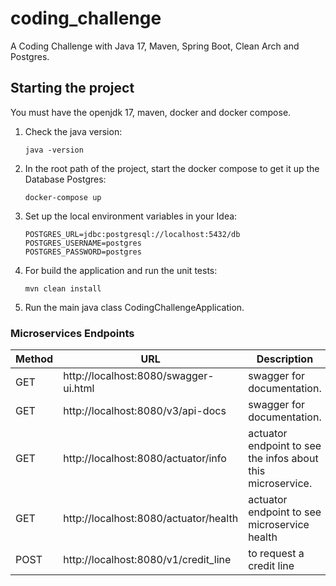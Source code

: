 # coding_challenge
A Coding Challenge with Java 17, Maven, Spring Boot, Clean Arch and Postgres.

## Starting the project

You must have the openjdk 17, maven, docker and docker compose.

1. Check the java version:

       java -version

2. In the root path of the project, start the docker compose to get it up the Database Postgres:

       docker-compose up

3. Set up the local environment variables in your Idea:

       POSTGRES_URL=jdbc:postgresql://localhost:5432/db
       POSTGRES_USERNAME=postgres
       POSTGRES_PASSWORD=postgres

4. For build the application and run the unit tests:

       mvn clean install

5. Run the main java class CodingChallengeApplication.


### Microservices Endpoints

| Method  | URL                                    | Description                                                 |
|---------|----------------------------------------|-------------------------------------------------------------|
| GET     | http://localhost:8080/swagger-ui.html  | swagger for documentation.                                  |
| GET     | http://localhost:8080/v3/api-docs      | swagger for documentation.                                  |
| GET     | http://localhost:8080/actuator/info    | actuator endpoint to see the infos about this microservice. |
| GET     | http://localhost:8080/actuator/health  | actuator endpoint to see microservice health                |
| POST    | http://localhost:8080/v1/credit_line   | to request a credit line                                    |
